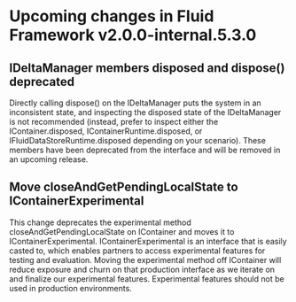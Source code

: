 <!-- THIS IS AN AUTOGENERATED FILE. DO NOT EDIT THIS FILE DIRECTLY. -->

# Upcoming changes in Fluid Framework v2.0.0-internal.5.3.0

## IDeltaManager members disposed and dispose() deprecated

Directly calling dispose() on the IDeltaManager puts the system in an inconsistent state, and inspecting the disposed state of the IDeltaManager is not recommended (instead, prefer to inspect either the IContainer.disposed, IContainerRuntime.disposed, or IFluidDataStoreRuntime.disposed depending on your scenario). These members have been deprecated from the interface and will be removed in an upcoming release.

## Move closeAndGetPendingLocalState to IContainerExperimental

This change deprecates the experimental method closeAndGetPendingLocalState on IContainer and moves it to IContainerExperimental. IContainerExperimental is an interface that is easily casted to, which enables partners to access experimental features for testing and evaluation. Moving the experimental method off IContainer will reduce exposure and churn on that production interface as we iterate on and finalize our experimental features. Experimental features should not be used in production environments.
